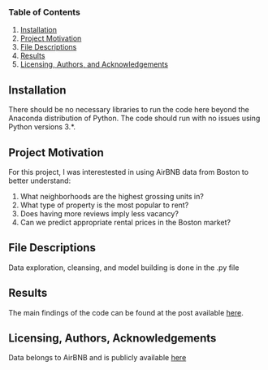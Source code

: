 
### Table of Contents

1. [Installation](#installation)
2. [Project Motivation](#motivation)
3. [File Descriptions](#files)
4. [Results](#results)
5. [Licensing, Authors, and Acknowledgements](#licensing)

## Installation <a name="installation"></a>

There should be no necessary libraries to run the code here beyond the Anaconda distribution of Python.  The code should run with no issues using Python versions 3.*.

## Project Motivation<a name="motivation"></a>

For this project, I was interestested in using AirBNB data from Boston to better understand:

1. What neighborhoods are the highest grossing units in?
2. What type of property is the most popular to rent?
3. Does having more reviews imply less vacancy?
4. Can we predict appropriate rental prices in the Boston market?

## File Descriptions <a name="files"></a>

Data exploration, cleansing, and model building is done in the .py file

## Results<a name="results"></a>

The main findings of the code can be found at the post available [here](https://medium.com/@joseph.cal/placeholder-for-airbnb-results-9d8affcc71b7).

## Licensing, Authors, Acknowledgements<a name="licensing"></a>

Data belongs to AirBNB and is publicly available [here](http://insideairbnb.com/get-the-data.html) 

